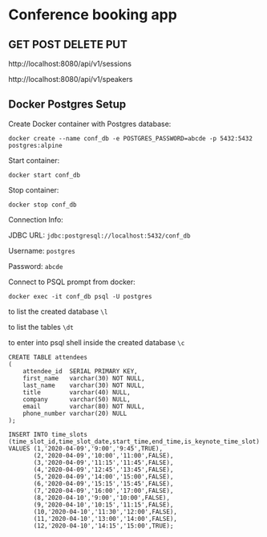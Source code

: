 # Conference booking app

## GET POST DELETE PUT

http://localhost:8080/api/v1/sessions

http://localhost:8080/api/v1/speakers

## Docker Postgres Setup
Create Docker container with Postgres database:

```docker create --name conf_db -e POSTGRES_PASSWORD=abcde -p 5432:5432 postgres:alpine```

Start container:

```docker start conf_db```

Stop container:

```docker stop conf_db```

Connection Info:

JDBC URL: `jdbc:postgresql://localhost:5432/conf_db`

Username: `postgres`

Password: `abcde`

Connect to PSQL prompt from docker:

```docker exec -it conf_db psql -U postgres```

to list the created database
```\l```

to list the tables
```\dt```

to enter into psql shell inside the created database
```\c```

```
CREATE TABLE attendees
(
    attendee_id  SERIAL PRIMARY KEY,
    first_name   varchar(30) NOT NULL,
    last_name    varchar(30) NOT NULL,
    title        varchar(40) NULL,
    company      varchar(50) NULL,
    email        varchar(80) NOT NULL,
    phone_number varchar(20) NULL
);
```

```
INSERT INTO time_slots (time_slot_id,time_slot_date,start_time,end_time,is_keynote_time_slot)
VALUES (1,'2020-04-09','9:00','9:45',TRUE),
       (2,'2020-04-09','10:00','11:00',FALSE),
       (3,'2020-04-09','11:15','11:45',FALSE),
       (4,'2020-04-09','12:45','13:45',FALSE),
       (5,'2020-04-09','14:00','15:00',FALSE),
       (6,'2020-04-09','15:15','15:45',FALSE),
       (7,'2020-04-09','16:00','17:00',FALSE),
       (8,'2020-04-10','9:00','10:00',FALSE),
       (9,'2020-04-10','10:15','11:15',FALSE),
       (10,'2020-04-10','11:30','12:00',FALSE),
       (11,'2020-04-10','13:00','14:00',FALSE),
       (12,'2020-04-10','14:15','15:00',TRUE);
```


